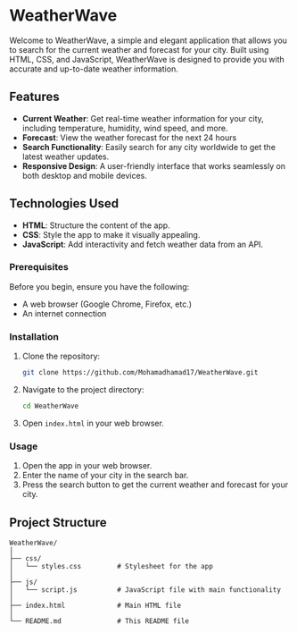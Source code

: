 # WeatherWave

Welcome to WeatherWave, a simple and elegant application that allows you to search for the current weather and forecast for your city. Built using HTML, CSS, and JavaScript, WeatherWave is designed to provide you with accurate and up-to-date weather information.

## Features

- **Current Weather**: Get real-time weather information for your city, including temperature, humidity, wind speed, and more.
- **Forecast**: View the weather forecast for the next 24 hours 
- **Search Functionality**: Easily search for any city worldwide to get the latest weather updates.
- **Responsive Design**: A user-friendly interface that works seamlessly on both desktop and mobile devices.

## Technologies Used

- **HTML**: Structure the content of the app.
- **CSS**: Style the app to make it visually appealing.
- **JavaScript**: Add interactivity and fetch weather data from an API.

### Prerequisites

Before you begin, ensure you have the following:

- A web browser (Google Chrome, Firefox, etc.)
- An internet connection

### Installation

1. Clone the repository:
    ```bash
    git clone https://github.com/Mohamadhamad17/WeatherWave.git
    ```
2. Navigate to the project directory:
    ```bash
    cd WeatherWave
    ```
3. Open `index.html` in your web browser.

### Usage

1. Open the app in your web browser.
2. Enter the name of your city in the search bar.
3. Press the search button to get the current weather and forecast for your city.

## Project Structure

```plaintext
WeatherWave/
│
├── css/
│   └── styles.css         # Stylesheet for the app
│
├── js/
│   └── script.js          # JavaScript file with main functionality
│
├── index.html             # Main HTML file
│
└── README.md              # This README file

